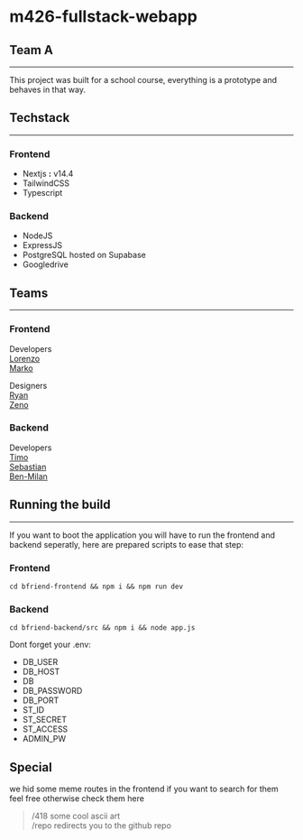 # m426-fullstack-webapp
## Team A
<hr>

This project was built for a school course, everything is a prototype and behaves in that way.

## Techstack
<hr>

### Frontend

- Nextjs **:** v14.4
- TailwindCSS
- Typescript

### Backend

- NodeJS
- ExpressJS
- PostgreSQL hosted on Supabase
- Googledrive 

## Teams

<hr>

### Frontend
Developers <br/>
[Lorenzo](https://github.com/poisonlocket)<br/>
[Marko](https://github.com/latias8)<br/>
  
Designers<br/>
[Ryan](https://github.com/steinerr3-bzz)<br/>
[Zeno](https://github.com/rueeschz-bzz)

### Backend
Developers<br/>
[Timo](https://github.com/kollert-bzz)<br/>
[Sebastian](https://github.com/serbanf-bzz)<br/>
[Ben-Milan](https://github.com/ben-milan)

## Running the build
<hr>

If you want to boot the application you will have to run the frontend and backend seperatly, here are prepared scripts to ease that step:

### Frontend
```shell
cd bfriend-frontend && npm i && npm run dev
```

### Backend
````shell
cd bfriend-backend/src && npm i && node app.js
````
Dont forget your .env:
- DB_USER
- DB_HOST
- DB
- DB_PASSWORD
- DB_PORT
- ST_ID
- ST_SECRET
- ST_ACCESS
- ADMIN_PW

## Special
we hid some meme routes in the frontend if you want to search for them feel free otherwise check them here
> /418 some cool ascii art <br>
> /repo redirects you to the github repo